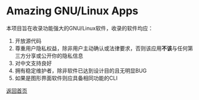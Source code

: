 # Amazing GNU/Linux Apps

本项目旨在收录功能强大的GNU/Linux软件，收录的软件均应：

1. 开放源代码
2. 尊重用户隐私权益，除非用户主动确认或法律要求，否则该应用**不该**与任何第三方分享或公开你的隐私信息
3. 对中文支持良好
4. 拥有稳定维护者，除非软件已达到设计目的且无明显BUG
5. 如果是图形界面软件则应具备相同功能的CLI

[返回首页](http://amazingapps.org/)
